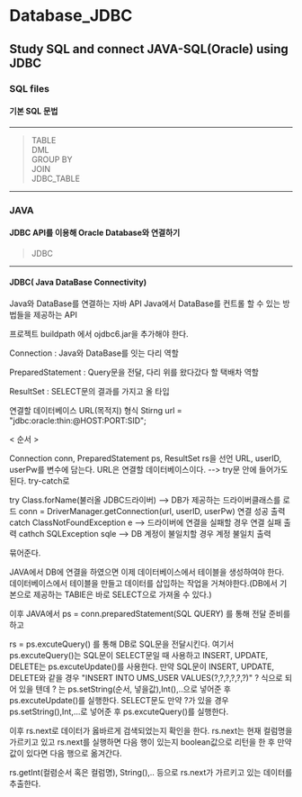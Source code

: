 # Database_JDBC
Study SQL and connect JAVA-SQL(Oracle) using JDBC
-------------------------------------------------
### SQL files
#### 기본 SQL 문법
---------------------------
> TABLE    
> DML    
> GROUP BY     
> JOIN    
> JDBC_TABLE    
-------------------------------------------
### JAVA
#### JDBC API를 이용해 Oracle Database와 연결하기
>JDBC    
----------------------------------
#### JDBC( Java DataBase Connectivity)

 Java와 DataBase를 연결하는 자바 API
 Java에서 DataBase를 컨트롤 할 수 있는 방법들을 제공하는 API

 프로젝트 buildpath 에서 ojdbc6.jar을 추가해야 한다.

 Connection : Java와 DataBase를 잇는 다리 역할

 PreparedStatement : Query문을 전달, 다리 위를 왔다갔다 할 택배차 역할

 ResultSet :  SELECT문의 결과를 가지고 올 타입

연결할 데이터베이스 URL(목적지) 형식 Stirng url = "jdbc:oracle:thin:@HOST:PORT:SID";

< 순서 >

 Connection conn, PreparedStatement ps, ResultSet rs을 선언
 URL, userID, userPw를 변수에 담는다. URL은 연결할 데이터베이스이다. --> try문 안에 들어가도 된다.
 try-catch로
 
try
	Class.forName(불러올 JDBC드라이버) --> DB가 제공하는 드라이버클래스를 로드
	conn = DriverManager.getConnection(url, userID, userPw)
	연결 성공 출력
catch
	ClassNotFoundException e --> 드라이버에 연결을 실패할 경우
	연결 실패 출력
cathch
	SQLException sqle --> DB 계정이 불일치할 경우 
	계정 불일치 출력 

묶어준다.


 JAVA에서 DB에 연결을 하였으면 이제 데이터베이스에서 테이블을 생성하여야 한다.
데이터베이스에서 테이블을 만들고 데이터를 삽입하는 작업을 거쳐야한다.(DB에서 기본으로 제공하는 
TABlE은 바로 SELECT으로 가져올 수 있다.)

 이후 JAVA에서
ps = conn.preparedStatement(SQL QUERY) 를 통해 전달 준비를 하고

rs = ps.excuteQuery() 를 통해 DB로 SQL문을 전달시킨다.
여기서 ps.excuteQuery()는 SQL문이 SELECT문일 때 사용하고 INSERT, UPDATE, DELETE는 ps.excuteUpdate()를 사용한다.
만약 SQL문이 INSERT, UPDATE, DELETE와 같을 경우 "INSERT INTO UMS_USER VALUES(?,?,?,?,?,?)" ? 식으로 되어 있을 텐데
? 는 ps.setString(순서, 넣을값),Int(),..으로 넣어준 후 ps.excuteUpdate()를 실행한다.
SELECT문도 만약 ?가 있을 경우 ps.setString(),Int,...로 넣어준 후 ps.excuteQuery()를 실행한다.

이후 rs.next로 데이터가 옳바르게 검색되었는지 확인을 한다.
rs.next는 현재 컬럼명을 가르키고 있고 rs.next를 실행하면 다음 행이 있는지 boolean값으로 리턴을 한 후 만약 값이 있다면 다음 행으로 옮겨간다.

rs.getInt(컬렴순서 혹은 컬럼명), String(),.. 등으로 rs.next가 가르키고 있는 데이터를 추출한다.
